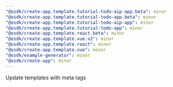 ```yaml
---
"@osdk/create-app.template.tutorial-todo-aip-app.beta": minor
"@osdk/create-app.template.tutorial-todo-app.beta": minor
"@osdk/create-app.template.tutorial-todo-aip-app": minor
"@osdk/create-app.template.tutorial-todo-app": minor
"@osdk/create-app.template.react.beta": minor
"@osdk/create-app.template.vue.v2": minor
"@osdk/create-app.template.react": minor
"@osdk/create-app.template.vue": minor
"@osdk/example-generator": minor
"@osdk/create-app": minor
---
```


Update templates with meta tags
